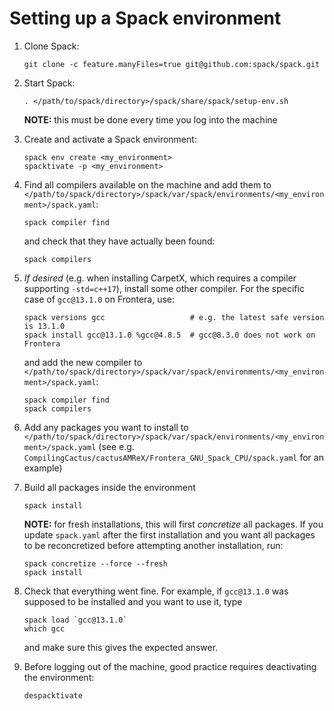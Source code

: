 # Setting up a Spack environment

1. Clone Spack:
   ```
   git clone -c feature.manyFiles=true git@github.com:spack/spack.git
   ```

2. Start Spack:
   ```
   . </path/to/spack/directory>/spack/share/spack/setup-env.sh
   ```
   **NOTE:** this must be done every time you log into the machine

3. Create and activate a Spack environment:
   ```
   spack env create <my_environment>
   spacktivate -p <my_environment>
   ```

4. Find all compilers available on the machine and add them to `</path/to/spack/directory>/spack/var/spack/environments/<my_environment>/spack.yaml`:
   ```
   spack compiler find
   ```
   and check that they have actually been found:
   ```
   spack compilers
   ```

5. *If desired* (e.g. when installing CarpetX, which requires a compiler supporting `-std=c++17`), install some other compiler. For the specific case of `gcc@13.1.0` on Frontera, use:
   ```
   spack versions gcc                   # e.g. the latest safe version is 13.1.0
   spack install gcc@13.1.0 %gcc@4.8.5  # gcc@8.3.0 does not work on Frontera
   ```
   and add the new compiler to `</path/to/spack/directory>/spack/var/spack/environments/<my_environment>/spack.yaml`:
   ```
   spack compiler find
   spack compilers
   ```

6. Add any packages you want to install to `</path/to/spack/directory>/spack/var/spack/environments/<my_environment>/spack.yaml` (see e.g. `CompilingCactus/cactusAMReX/Frontera_GNU_Spack_CPU/spack.yaml` for an example)

7. Build all packages inside the environment
   ```
   spack install
   ```
   **NOTE:** for fresh installations, this will first *concretize* all packages. If you update `spack.yaml` after the first installation and you want all packages to be reconcretized before attempting another installation, run:
   ```
   spack concretize --force --fresh
   spack install
   ```

8. Check that everything went fine. For example, if `gcc@13.1.0` was supposed to be installed and you want to use it, type
   ```
   spack load `gcc@13.1.0`
   which gcc
   ```
   and make sure this gives the expected answer.

7. Before logging out of the machine, good practice requires deactivating the environment:
   ```
   despacktivate
   ```
